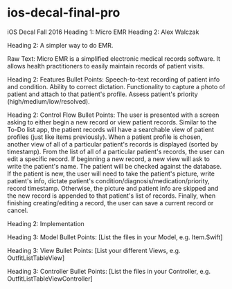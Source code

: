 # ios-decal-final-pro
iOS Decal Fall 2016
Heading 1: Micro EMR
Heading 2: Alex Walczak

Heading 2: A simpler way to do EMR.

Raw Text: Micro EMR is a simplified electronic medical records software. It allows health practitioners to easily maintain records of patient visits.

Heading 2: Features
Bullet Points: Speech-to-text recording of patient info and condition. Ability to correct dictation.
Functionality to capture a photo of patient and attach to that patient's profile. Assess patient's priority (high/medium/low/resolved).

Heading 2: Control Flow
Bullet Points:
The user is presented with a screen asking to either begin a new record or view patient records.
Similar to the To-Do list app, the patient records will have a searchable view of patient profiles (just like items previously).
When a patient profile is chosen, another view of all of a particular patient's records is displayed (sorted by timestamp).
From the list of all of a particular patient's records, the user can edit a specific record.
If beginning a new record, a new view will ask to write the patient's name.
The patient will be checked against the database. 
If the patient is new, the user will need to take the patient's picture, write patient's info, dictate patient's
condition/diagnosis/medication/priority, record timestamp.
Otherwise, the picture and patient info are skipped and the new record is appended to that patient's list of records.
Finally, when finishing creating/editing a record, the user can save a current record or cancel.

Heading 2: Implementation

Heading 3: Model
Bullet Points: [List the files in your Model, e.g. Item.Swift]

Heading 3: View
Bullet Points: [List your different Views, e.g. OutfitListTableView]

Heading 3: Controller
Bullet Points: [List the files in your Controller, e.g. OutfitListTableViewController]
